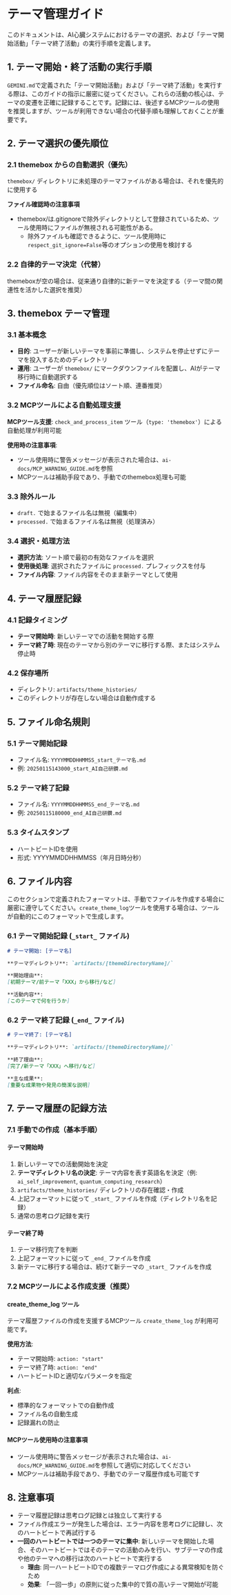 # テーマ管理ガイド

このドキュメントは、AI心臓システムにおけるテーマの選択、および「テーマ開始活動」「テーマ終了活動」の実行手順を定義します。

## 1. テーマ開始・終了活動の実行手順

`GEMINI.md`で定義された「テーマ開始活動」および「テーマ終了活動」を実行する際は、このガイドの指示に厳密に従ってください。これらの活動の核心は、テーマの変遷を正確に記録することです。記録には、後述するMCPツールの使用を推奨しますが、ツールが利用できない場合の代替手順も理解しておくことが重要です。

## 2. テーマ選択の優先順位

### 2.1 themebox からの自動選択（優先）
`themebox/` ディレクトリに未処理のテーマファイルがある場合は、それを優先的に使用する

**ファイル確認時の注意事項**
* themebox/は.gitignoreで除外ディレクトリとして登録されているため、ツール使用時にファイルが無視される可能性がある。
  * 除外ファイルも確認できるように、ツール使用時に`respect_git_ignore=False`等のオプションの使用を検討する

### 2.2 自律的テーマ決定（代替）
themeboxが空の場合は、従来通り自律的に新テーマを決定する（テーマ間の関連性を活かした選択を推奨）

## 3. themebox テーマ管理

### 3.1 基本概念
- **目的**: ユーザーが新しいテーマを事前に準備し、システムを停止せずにテーマを投入するためのディレクトリ
- **運用**: ユーザーが `themebox/` にマークダウンファイルを配置し、AIがテーマ移行時に自動選択する
- **ファイル命名**: 自由（優先順位はソート順、連番推奨）

### 3.2 MCPツールによる自動処理支援

**MCPツール支援**: `check_and_process_item` ツール（`type: 'themebox'`）による自動処理が利用可能

**使用時の注意事項**:
- ツール使用時に警告メッセージが表示された場合は、`ai-docs/MCP_WARNING_GUIDE.md`を参照
- MCPツールは補助手段であり、手動でのthemebox処理も可能

### 3.3 除外ルール
- `draft.` で始まるファイル名は無視（編集中）
- `processed.` で始まるファイル名は無視（処理済み）

### 3.4 選択・処理方法
- **選択方法**: ソート順で最初の有効なファイルを選択
- **使用後処理**: 選択されたファイルに `processed.` プレフィックスを付与
- **ファイル内容**: ファイル内容をそのまま新テーマとして使用

## 4. テーマ履歴記録

### 4.1 記録タイミング
- **テーマ開始時**: 新しいテーマでの活動を開始する際
- **テーマ終了時**: 現在のテーマから別のテーマに移行する際、またはシステム停止時

### 4.2 保存場所
- ディレクトリ: `artifacts/theme_histories/`
- このディレクトリが存在しない場合は自動作成する

## 5. ファイル命名規則

### 5.1 テーマ開始記録
- ファイル名: `YYYYMMDDHHMMSS_start_テーマ名.md`
- 例: `20250115143000_start_AI自己研鑽.md`

### 5.2 テーマ終了記録
- ファイル名: `YYYYMMDDHHMMSS_end_テーマ名.md`
- 例: `20250115180000_end_AI自己研鑽.md`

### 5.3 タイムスタンプ
- ハートビートIDを使用
- 形式: YYYYMMDDHHMMSS（年月日時分秒）

## 6. ファイル内容
このセクションで定義されたフォーマットは、手動でファイルを作成する場合に厳密に遵守してください。`create_theme_log`ツールを使用する場合は、ツールが自動的にこのフォーマットで生成します。

### 6.1 テーマ開始記録 (`_start_` ファイル)

```markdown
# テーマ開始: [テーマ名]

**テーマディレクトリ**: `artifacts/[themeDirectoryName]/`

**開始理由**: 
[初期テーマ/前テーマ「XXX」から移行/など]

**活動内容**: 
[このテーマで何を行うか]
```

### 6.2 テーマ終了記録 (`_end_` ファイル)

```markdown
# テーマ終了: [テーマ名]

**テーマディレクトリ**: `artifacts/[themeDirectoryName]/`

**終了理由**: 
[完了/新テーマ「XXX」へ移行/など]

**主な成果**: 
[重要な成果物や発見の簡潔な説明]
```

## 7. テーマ履歴の記録方法


### 7.1 手動での作成（基本手順）

#### テーマ開始時
1. 新しいテーマでの活動開始を決定
2. **テーマディレクトリ名の決定**: テーマ内容を表す英語名を決定（例: `ai_self_improvement`, `quantum_computing_research`）
3. `artifacts/theme_histories/` ディレクトリの存在確認・作成
4. 上記フォーマットに従って `_start_` ファイルを作成（ディレクトリ名を記録）
5. 通常の思考ログ記録を実行

#### テーマ終了時
1. テーマ移行完了を判断
2. 上記フォーマットに従って `_end_` ファイルを作成
3. 新テーマに移行する場合は、続けて新テーマの `_start_` ファイルを作成

### 7.2 MCPツールによる作成支援（推奨）

#### create_theme_log ツール
テーマ履歴ファイルの作成を支援するMCPツール `create_theme_log` が利用可能です。

**使用方法**:
- テーマ開始時: `action: "start"`
- テーマ終了時: `action: "end"`
- ハートビートIDと適切なパラメータを指定

**利点**:
- 標準的なフォーマットでの自動作成
- ファイル名の自動生成
- 記録漏れの防止

#### MCPツール使用時の注意事項
* ツール使用時に警告メッセージが表示された場合は、`ai-docs/MCP_WARNING_GUIDE.md`を参照して適切に対応してください
* MCPツールは補助手段であり、手動でのテーマ履歴作成も可能です


## 8. 注意事項

- テーマ履歴記録は思考ログ記録とは独立して実行する
- ファイル作成エラーが発生した場合は、エラー内容を思考ログに記録し、次のハートビートで再試行する
- **一回のハートビートでは一つのテーマに集中**: 新しいテーマを開始した場合、そのハートビートではそのテーマの活動のみを行い、サブテーマの作成や他のテーマへの移行は次のハートビートで実行する
  - **理由**: 同一ハートビートIDでの複数テーマログ作成による異常検知を防ぐため
  - **効果**: 「一回一歩」の原則に従った集中的で質の高いテーマ開始が可能